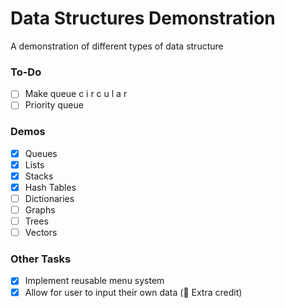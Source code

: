 # Data Structures Demonstration
A demonstration of different types of data structure

### To-Do
- [ ] Make queue c i r c u l a r
- [ ] Priority queue

### Demos
- [X] Queues
- [X] Lists
- [X] Stacks
- [X] Hash Tables
- [ ] Dictionaries
- [ ] Graphs
- [ ] Trees
- [ ] Vectors

### Other Tasks
- [X] Implement reusable menu system
- [X] Allow for user to input their own data (🌟 Extra credit)